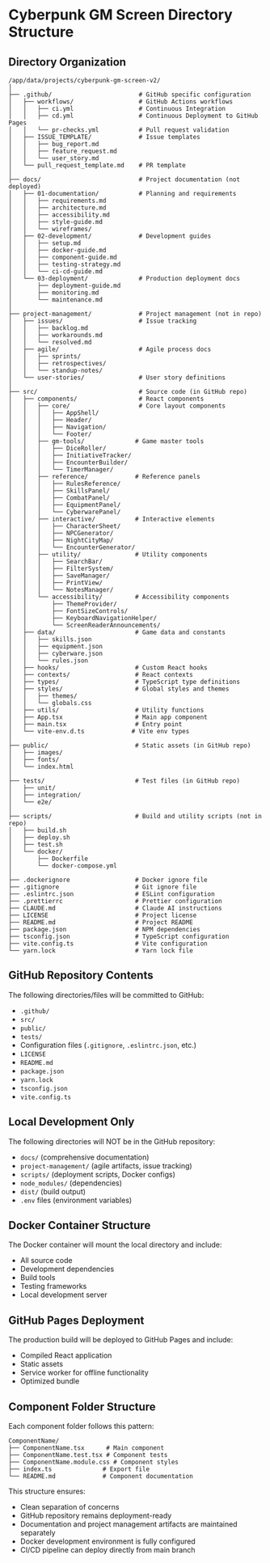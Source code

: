 # Cyberpunk GM Screen Directory Structure

## Directory Organization

```
/app/data/projects/cyberpunk-gm-screen-v2/
│
├── .github/                        # GitHub specific configuration
│   ├── workflows/                  # GitHub Actions workflows
│   │   ├── ci.yml                  # Continuous Integration
│   │   ├── cd.yml                  # Continuous Deployment to GitHub Pages
│   │   └── pr-checks.yml           # Pull request validation
│   ├── ISSUE_TEMPLATE/             # Issue templates
│   │   ├── bug_report.md
│   │   ├── feature_request.md
│   │   └── user_story.md
│   └── pull_request_template.md    # PR template
│
├── docs/                           # Project documentation (not deployed)
│   ├── 01-documentation/           # Planning and requirements
│   │   ├── requirements.md
│   │   ├── architecture.md
│   │   ├── accessibility.md
│   │   ├── style-guide.md
│   │   └── wireframes/
│   ├── 02-development/             # Development guides
│   │   ├── setup.md
│   │   ├── docker-guide.md
│   │   ├── component-guide.md
│   │   ├── testing-strategy.md
│   │   └── ci-cd-guide.md
│   └── 03-deployment/              # Production deployment docs
│       ├── deployment-guide.md
│       ├── monitoring.md
│       └── maintenance.md
│
├── project-management/             # Project management (not in repo)
│   ├── issues/                     # Issue tracking
│   │   ├── backlog.md
│   │   ├── workarounds.md
│   │   └── resolved.md
│   ├── agile/                      # Agile process docs
│   │   ├── sprints/
│   │   ├── retrospectives/
│   │   └── standup-notes/
│   └── user-stories/               # User story definitions
│
├── src/                            # Source code (in GitHub repo)
│   ├── components/                 # React components
│   │   ├── core/                   # Core layout components
│   │   │   ├── AppShell/
│   │   │   ├── Header/
│   │   │   ├── Navigation/
│   │   │   └── Footer/
│   │   ├── gm-tools/              # Game master tools
│   │   │   ├── DiceRoller/
│   │   │   ├── InitiativeTracker/
│   │   │   ├── EncounterBuilder/
│   │   │   └── TimerManager/
│   │   ├── reference/             # Reference panels
│   │   │   ├── RulesReference/
│   │   │   ├── SkillsPanel/
│   │   │   ├── CombatPanel/
│   │   │   ├── EquipmentPanel/
│   │   │   └── CyberwarePanel/
│   │   ├── interactive/           # Interactive elements
│   │   │   ├── CharacterSheet/
│   │   │   ├── NPCGenerator/
│   │   │   ├── NightCityMap/
│   │   │   └── EncounterGenerator/
│   │   ├── utility/               # Utility components
│   │   │   ├── SearchBar/
│   │   │   ├── FilterSystem/
│   │   │   ├── SaveManager/
│   │   │   ├── PrintView/
│   │   │   └── NotesManager/
│   │   └── accessibility/         # Accessibility components
│   │       ├── ThemeProvider/
│   │       ├── FontSizeControls/
│   │       ├── KeyboardNavigationHelper/
│   │       └── ScreenReaderAnnouncements/
│   ├── data/                      # Game data and constants
│   │   ├── skills.json
│   │   ├── equipment.json
│   │   ├── cyberware.json
│   │   └── rules.json
│   ├── hooks/                     # Custom React hooks
│   ├── contexts/                  # React contexts
│   ├── types/                     # TypeScript type definitions
│   ├── styles/                    # Global styles and themes
│   │   ├── themes/
│   │   └── globals.css
│   ├── utils/                     # Utility functions
│   ├── App.tsx                    # Main app component
│   ├── main.tsx                   # Entry point
│   └── vite-env.d.ts             # Vite env types
│
├── public/                        # Static assets (in GitHub repo)
│   ├── images/
│   ├── fonts/
│   └── index.html
│
├── tests/                         # Test files (in GitHub repo)
│   ├── unit/
│   ├── integration/
│   └── e2e/
│
├── scripts/                       # Build and utility scripts (not in repo)
│   ├── build.sh
│   ├── deploy.sh
│   ├── test.sh
│   └── docker/
│       ├── Dockerfile
│       └── docker-compose.yml
│
├── .dockerignore                  # Docker ignore file
├── .gitignore                     # Git ignore file
├── .eslintrc.json                 # ESLint configuration
├── .prettierrc                    # Prettier configuration
├── CLAUDE.md                      # Claude AI instructions
├── LICENSE                        # Project license
├── README.md                      # Project README
├── package.json                   # NPM dependencies
├── tsconfig.json                  # TypeScript configuration
├── vite.config.ts                 # Vite configuration
└── yarn.lock                      # Yarn lock file
```

## GitHub Repository Contents

The following directories/files will be committed to GitHub:
- `.github/`
- `src/`
- `public/`
- `tests/`
- Configuration files (`.gitignore`, `.eslintrc.json`, etc.)
- `LICENSE`
- `README.md`
- `package.json`
- `yarn.lock`
- `tsconfig.json`
- `vite.config.ts`

## Local Development Only

The following directories will NOT be in the GitHub repository:
- `docs/` (comprehensive documentation)
- `project-management/` (agile artifacts, issue tracking)
- `scripts/` (deployment scripts, Docker configs)
- `node_modules/` (dependencies)
- `dist/` (build output)
- `.env` files (environment variables)

## Docker Container Structure

The Docker container will mount the local directory and include:
- All source code
- Development dependencies
- Build tools
- Testing frameworks
- Local development server

## GitHub Pages Deployment

The production build will be deployed to GitHub Pages and include:
- Compiled React application
- Static assets
- Service worker for offline functionality
- Optimized bundle

## Component Folder Structure

Each component folder follows this pattern:
```
ComponentName/
├── ComponentName.tsx      # Main component
├── ComponentName.test.tsx # Component tests
├── ComponentName.module.css # Component styles
├── index.ts              # Export file
└── README.md             # Component documentation
```

This structure ensures:
- Clean separation of concerns
- GitHub repository remains deployment-ready
- Documentation and project management artifacts are maintained separately
- Docker development environment is fully configured
- CI/CD pipeline can deploy directly from main branch